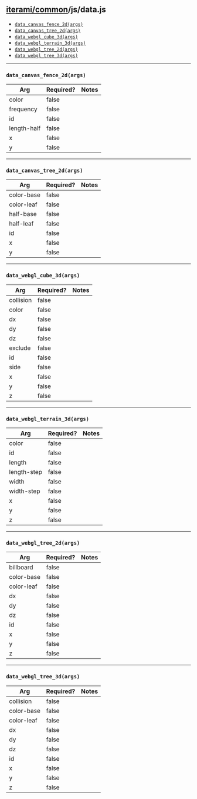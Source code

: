 [iterami/common](https://github.com/iterami/Documentation.htm/blob/gh-pages/common/README.md)/js/data.js
--------------------------------------------------------------------------------------------------------

* [`data_canvas_fence_2d(args)`](#data_canvas_fence_2dargs)
* [`data_canvas_tree_2d(args)`](#data_canvas_tree_2dargs)
* [`data_webgl_cube_3d(args)`](#data_webgl_cube_3dargs)
* [`data_webgl_terrain_3d(args)`](#data_webgl_terrain_3dargs)
* [`data_webgl_tree_2d(args)`](#data_webgl_tree_2dargs)
* [`data_webgl_tree_3d(args)`](#data_webgl_tree_3dargs)

---

### `data_canvas_fence_2d(args)`

Arg         | Required? | Notes
------------|-----------|------
color       | false     |
frequency   | false     |
id          | false     |
length-half | false     |
x           | false     |
y           | false     |

---

### `data_canvas_tree_2d(args)`

Arg        | Required? | Notes
-----------|-----------|------
color-base | false     |
color-leaf | false     |
half-base  | false     |
half-leaf  | false     |
id         | false     |
x          | false     |
y          | false     |

---

### `data_webgl_cube_3d(args)`

Arg       | Required? | Notes
----------|-----------|------
collision | false     |
color     | false     |
dx        | false     |
dy        | false     |
dz        | false     |
exclude   | false     |
id        | false     |
side      | false     |
x         | false     |
y         | false     |
z         | false     |

---

### `data_webgl_terrain_3d(args)`

Arg         | Required? | Notes
------------|-----------|------
color       | false     |
id          | false     |
length      | false     |
length-step | false     |
width       | false     |
width-step  | false     |
x           | false     |
y           | false     |
z           | false     |

---

### `data_webgl_tree_2d(args)`

Arg        | Required? | Notes
-----------|-----------|------
billboard  | false     |
color-base | false     |
color-leaf | false     |
dx         | false     |
dy         | false     |
dz         | false     |
id         | false     |
x          | false     |
y          | false     |
z          | false     |

---

### `data_webgl_tree_3d(args)`

Arg        | Required? | Notes
-----------|-----------|------
collision  | false     |
color-base | false     |
color-leaf | false     |
dx         | false     |
dy         | false     |
dz         | false     |
id         | false     |
x          | false     |
y          | false     |
z          | false     |
